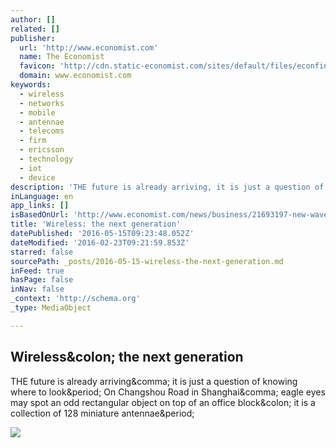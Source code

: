 ```yaml
---
author: []
related: []
publisher:
  url: 'http://www.economist.com'
  name: The Economist
  favicon: 'http://cdn.static-economist.com/sites/default/files/econfinal_favicon.ico'
  domain: www.economist.com
keywords:
  - wireless
  - networks
  - mobile
  - antennae
  - telecoms
  - firm
  - ericsson
  - technology
  - iot
  - device
description: 'THE future is already arriving, it is just a question of knowing where to look. On Changshou Road in Shanghai, eagle eyes may spot an odd rectangular object on top of an office block: it is a collection of 128 miniature antennae.'
inLanguage: en
app_links: []
isBasedOnUrl: 'http://www.economist.com/news/business/21693197-new-wave-mobile-technology-its-way-and-will-bring-drastic-change-wireless-next?fsrc=scn/fb/te/pe/ed/wirelessthenextgeneration'
title: 'Wireless: the next generation'
datePublished: '2016-05-15T09:23:48.052Z'
dateModified: '2016-02-23T09:21:59.853Z'
starred: false
sourcePath: _posts/2016-05-15-wireless-the-next-generation.md
inFeed: true
hasPage: false
inNav: false
_context: 'http://schema.org'
_type: MediaObject

---
```

<article style=""><h1>Wireless&amp;colon; the next generation</h1><p>THE future is already arriving&amp;comma; it is just a question of knowing where to look&amp;period; On Changshou Road in Shanghai&amp;comma; eagle eyes may spot an odd rectangular object on top of an office block&amp;colon; it is a collection of 128 miniature antennae&amp;period;</p><img src="http://cdn.static-economist.com/sites/default/files/cf_images/images-magazine/2016/02/20/WB/20160220_WBP007_facebook.jpg" /></article>